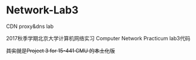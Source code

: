 # Network-Lab3
CDN proxy&amp;dns lab

2017秋季学期北京大学计算机网络实习 Computer Network Practicum lab3代码

~~其实就是Project 3 for 15-441 CMU 的本土化版~~

